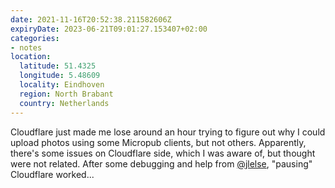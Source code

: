 ```yaml
---
date: 2021-11-16T20:52:38.211582606Z
expiryDate: 2023-06-21T09:01:27.153407+02:00
categories:
- notes
location:
  latitude: 51.4325
  longitude: 5.48609
  locality: Eindhoven
  region: North Brabant
  country: Netherlands
---
```


Cloudflare just made me lose around an hour trying to figure out why I could upload photos using some Micropub clients, but not others. Apparently, there's some issues on Cloudflare side, which I was aware of, but thought were not related. After some debugging and help from [@jlelse](https://jlelse.blog/), "pausing" Cloudflare worked...
